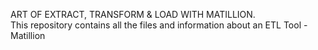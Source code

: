 ART OF EXTRACT, TRANSFORM & LOAD WITH MATILLION.  
This repository contains all the files and information about an ETL Tool - Matillion

